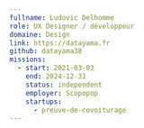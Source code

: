 ```yaml
---
fullname: Ludovic Delhomme
role: UX Designer / développeur
domaine: Design
link: https://datayama.fr
github: datayama38
missions:
  - start: 2021-03-03
    end: 2024-12-31
    status: independent
    employer: Scopopop
    startups:
      - preuve-de-covoiturage
---
```

